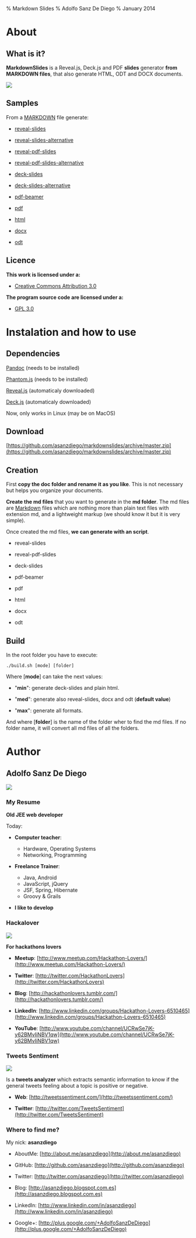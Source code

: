 % Markdown Slides
% Adolfo Sanz De Diego
% January 2014

# About

## What is it?

**MarkdownSlides** is a Reveal.js, Deck.js and PDF **slides** generator
  **from MARKDOWN files**, that also generate HTML, ODT and DOCX documents.

![](../img/markdownslides.png)

## Samples

From a [MARKDOWN](https://raw.github.com/asanzdiego/markdownslides/master/doc/md/readme.md) file
  generate:


-  [reveal-slides](http://asanzdiego.github.io/markdownslides/doc/export/readme-reveal-slides.html)


-  [reveal-slides-alternative](http://asanzdiego.github.io/markdownslides/doc/export/readme-reveal-slides-alternative.html)


-  [reveal-pdf-slides](http://asanzdiego.github.io/markdownslides/doc/export/readme-reveal-slides.pdf)


-  [reveal-pdf-slides-alternative](http://asanzdiego.github.io/markdownslides/doc/export/readme-reveal-slides-alternative.pdf)


-  [deck-slides](http://asanzdiego.github.io/markdownslides/doc/export/readme-deck-slides.html)


-  [deck-slides-alternative](http://asanzdiego.github.io/markdownslides/doc/export/readme-deck-slides-alternative.html)


-  [pdf-beamer](http://asanzdiego.github.io/markdownslides/doc/export/readme-beamer.pdf)


-  [pdf](http://asanzdiego.github.io/markdownslides/doc/export/readme.pdf)


-  [html](http://asanzdiego.github.io/markdownslides/doc/export/readme.html)


-  [docx](http://asanzdiego.github.io/markdownslides/doc/export/readme.docx)


-  [odt](http://asanzdiego.github.io/markdownslides/doc/export/readme.odt)

## Licence

**This work is licensed under a:**


-  [Creative Commons Attribution 3.0](http://creativecommons.org/licenses/by-sa/3.0//)

**The program source code are licensed under a:**


-  [GPL 3.0](http://www.gnu.org/licenses/gpl.html)

# Instalation and how to use

## Dependencies

[Pandoc](http://johnmacfarlane.net/pandoc/) (needs to be installed)

[Phantom.js](http://phantomjs.org) (needs to be installed)

[Reveal.js](http://lab.hakim.se/reveal-js/#/) (automaticaly downloaded)

[Deck.js](http://imakewebthings.com/deck.js/) (automaticaly downloaded)

Now, only works in Linux (may be on MacOS)

## Download

[https://github.com/asanzdiego/markdownslides/archive/master.zip](https://github.com/asanzdiego/markdownslides/archive/master.zip)

## Creation

First **copy the doc folder and rename it as you like**. This is not necessary but
  helps you organize your documents.

**Create the md files** that you want to generate in the **md folder**.
  The md files are [Markdown](http://en.wikipedia.org/wiki/Markdown) files
  which are nothing more than plain text files with extension md,
  and a lightweight markup (we should know it but it is very simple).

Once created the md files, **we can generate with an script**.


-  reveal-slides


-  reveal-pdf-slides


-  deck-slides


-  pdf-beamer


-  pdf


-  html


-  docx


-  odt

## Build

In the root folder you have to execute:
~~~
./build.sh [mode] [folder]
~~~

Where [**mode**] can take the next values:


-  "**min**": generate deck-slides and plain html.


-  "**med**": generate also reveal-slides, docx and odt (**default value**)


-  "**max**": generate all formats.

And where [**folder**] is the name of the folder wher to find
  the md files. If no folder name, it will convert all md files of all the folders.

# Author

## Adolfo Sanz De Diego

![](../img/avatar-asanzdiego.png)

### My Resume

**Old JEE web developer**

Today:


-  **Computer teacher**:
    - Hardware, Operating Systems
    - Networking, Programming


-  **Freelance Trainer**:
    - Java, Android
    - JavaScript, jQuery
    - JSF, Spring, Hibernate
    - Groovy & Grails


-  **I like to develop**

### Hackalover

![](../img/hackathon-lovers-logo.png)


**For hackathons lovers**


-  **Meetup**: [http://www.meetup.com/Hackathon-Lovers/](http://www.meetup.com/Hackathon-Lovers/)


-  **Twitter**: [http://twitter.com/HackathonLovers](http://twitter.com/HackathonLovers)


-  **Blog**: [http://hackathonlovers.tumblr.com/](http://hackathonlovers.tumblr.com/)


-  **LinkedIn**: [http://www.linkedin.com/groups/Hackathon-Lovers-6510465](http://www.linkedin.com/groups/Hackathon-Lovers-6510465)


-  **YouTube**: [http://www.youtube.com/channel/UCRwSe7jK-y62BMvIiNBV1qw](http://www.youtube.com/channel/UCRwSe7jK-y62BMvIiNBV1qw)

### Tweets Sentiment

![](../img/tweets-sentiment-logo.png)


Is a **tweets analyzer** which extracts semantic information to know
if the general tweets feeling about a topic is positive or negative.


-  **Web**: [http://tweetssentiment.com/](http://tweetssentiment.com/)


-  **Twitter**: [http://twitter.com/TweetsSentiment](http://twitter.com/TweetsSentiment)

### Where to find me?

My nick: **asanzdiego**


-  AboutMe:  [http://about.me/asanzdiego](http://about.me/asanzdiego)


-  GitHub:   [http://github.com/asanzdiego](http://github.com/asanzdiego)


-  Twitter:  [http://twitter.com/asanzdiego](http://twitter.com/asanzdiego)


-  Blog:     [http://asanzdiego.blogspot.com.es](http://asanzdiego.blogspot.com.es)


-  LinkedIn: [http://www.linkedin.com/in/asanzdiego](http://www.linkedin.com/in/asanzdiego)


-  Google+:  [http://plus.google.com/+AdolfoSanzDeDiego](http://plus.google.com/+AdolfoSanzDeDiego)
